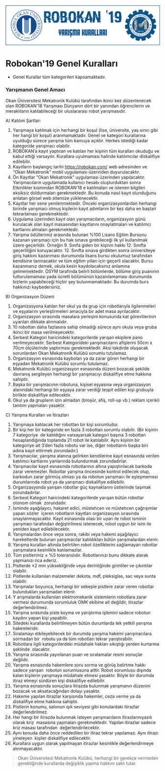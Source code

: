 ![Kurallar](img/genel.png)

# Robokan'19 Genel Kuralları

-  Genel Kurallar tüm kategorileri kapsamaktadır.

### Yarışmanın Genel Amacı
 
Okan Üniversitesi Mekatronik Kulübü tarafından ikinci kez düzenlenecek olan ROBOKAN'18 Yarışması Dünyanın dört bir yanından öğrencilerin ve meraklıların katılabileceği bir uluslararası robot yarışmasıdır.

A) Katılım Şartları

1. Yarışmaya katılmak için herhangi bir koşul (lise, üniversite, yaş sınırı gibi her hangi bir koşul) aranmamaktadır. Genel ve kategori kurallarına uyulduğu sürece yarışma tüm kamuya açıktır. Herkes istediği kadar kategoride yarışmacı olabilir.
2. ROBOKAN’a kayıt yaptıran ve katılan her kişinin tüm kuralları okuduğu ve kabul ettiği varsayılır. Kurallara uyulmaması halinde katılımcılar diskalifiye edilebilir.
3. Kayıtların başlangıç tarihi https://robokan.com/ web adresinden ve “Okan Mekatronik” mobil uygulaması üzerinden duyurulacaktır.
4. Ön Kayıtlar “Okan Mekatronik” uygulaması üzerinden yapılacaktır. Yarışmacıların uygulamada kullanıcı hesabı oluşturduktan sonra Etkinlikler kısmından ROBOKAN’18 e katılmaları ve istenen bilgileri eksiksiz doldurmaları gerekmektedir. Bu konuda nasıl kayıt olunduğunu anlatan görsel web sitemize yüklenecektir.
5. Kayıtlar her sene yenilenmektedir. Önceki organizasyonlardan herhangi birinde yarışmacı olmuş kişilerin kayıt adımlarını bir kez daha en baştan tekrarlaması gerekmektedir.
6. Uygulama üzerinden kayıt olan yarışmacıların, organizasyon günü kurulacak olan kayıt masasından kayıtlarını onaylatmaları ve katılımcı kartlarını almaları gerekmektedir.
7. Yarışma ödüllerimiz arasında bulunan %100 Lisans Eğitim Bursunu kazanan yarışmacı için bu hak sınava girebileceği ilk yıl kullanılmak üzere geçerlidir. Örneğin 9. Sınıfa giden bir kişinin hakkı 12. Sınıfta geçerliliğini koruyacaktır. 12. Sınıfta sınava girdikten sonra üniversiteye giriş hakkını kazanması durumunda lisans bursu okulumuz tarafından kendisine tanınacaktır ve tüm eğitim yılları için geçerli olacaktır. Bursu kazanmanız demek, okula kesin kaydolacaksınız anlamına gelmemektedir. ÖSYM tarafında belirli bölümlerde, bölüme giriş puanının tutturulamaması yada ücretli bölümünün kazanılamaması durumunda bizlerin yapabileceği hiçbir şey bulunmamaktadır. Bu durumda burs hakkınızı kaybedersiniz.


B) Organizasyon Düzeni

1. Organizasyona katılan her okul ya da grup için robotlarıyla ilgilenmeleri ve eşyalarını yerleştirmeleri amacıyla bir adet masa ayrılacaktır.
2. Organizasyon sırasında masalara yerleşim konusunda kat görevlilerinin uyarıları dikkate alınmalıdır.
3. 10 robottan daha fazlasına sahip olmadığı sürece aynı okula veya gruba ikinci bir masa verilmeyecektir.
4. Serbest Kategori haricindeki kategorilerde yarışan ekiplere pano verilmeyecektir. Serbest Kategorideki yarışmacıların afişlerini 50cm x 70cm ölçülerinde yaptırması gerekmektedir. Aksi takdirde oluşacak sorunlardan Okan Mekatronik Kulübü sorumlu tutulamaz.
5. Organizasyon esnasında kaybolan ya da zarar gören herhangi bir eşyadan Mekatronik Kulübü sorumlu tutulamaz.
6. Mekatronik Kulübü organizasyon esnasında düzeni bozacak şekilde davranış sergileyen herhangi bir yarışmacıyı diskalifiye etme hakkına sahiptir.
7. Başka bir yarışmacının robotuna, kişisel eşyasına veya organizasyon alanındaki herhangi bir eşyaya zarar verdiği tespit edilen kişi grubuyla birlikte diskalifiye edilecektir.
8. Okul ya da grupların izin almadan (broşür, afiş, roll-up vb.) reklam içerikli tanıtım yapmaları yasaktır.

C) Yarışma Kuralları ve İtirazları
 
1. Yarışmaya katılacak her robottan bir kişi sorumludur.
2. Bir kişi her bir kategoride en fazla 3 robottan sorumlu olabilir. (Bir kişinin 7 kategoriye  de katıldığını varsayarsak kategori başına 3 robottan hesaplandığında toplamda 21 robot ile katılabilir. Aynı kişinin bir kategoriye ait 3’den fazla robotu var ise, diğer robotlarını başka biri adına kayıt ettirmek zorundadır.)
3. Yarışmacılar, yarışma alanına gelirken kendilerine kayıt esnasında verilen katılımcı kartlarını yanlarında bulundurmak zorundadırlar. 
4. Yarışmacılar kayıt esnasında robotlarının altına yapıştırılacak barkoda zarar veremezler. Robotlar yarışma öncesinde kontrol edilecek olup, barkodun zarar görmüş olması ya da robotun yarışmacı ile eşleşmemesi durumlarında robot ya da yarışmacı diskalifiye edilebilir.
5. Organizasyonda yarışan robotlar güç kaynaklarını üstlerinde taşımak zorundadırlar.
6. Serbest Kategori haricindeki kategorilerde yarışan bütün robotlar otonom olmak  zorundadır.
7. İsminde aşağılayıcı, hakaret edici, müstehcen ve müstehcen çağrışımlar yapan sözler  içeren robotların kayıtları organizasyon sırasında onaylanmayacaktır. Kayıt esnasında olası bir uyarı ile robot isminin yarışmacı tarafından değiştirilmesi istenecek, robot uygun bir isim ile yeniden kayıt edilebilecektir.
8. Yarışmalardan önce veya sonra, rakibi veya hakemi aşağılayıcı hareketlerde bulunan yarışmacılar katıldıkları bütün yarışmalardan elenir.
9. Yarışma kuralları altında belirtilen robot özelliklerini sağlamayan robotlar yarışmalara kesinlikle katılamazlar.
10. Tüm pistlerimiz ± %5 toleranslıdır. Robotlarınızı bunu dikkate alarak yapmanızı rica ederiz.
11. Pistlerde ±2 mm yüksekliğinde veya derinliğinde girintiler ve çıkıntılar olabilir.
12. Pistlerde kullanılan malzemeler dekota, mdf, pleksiglas, sac veya sunta olabilir.
13. Yarışmalar boyunca, herhangi bir sebeple pistlere zarar veren robotlar bulundukları yarışmadan elenir.
14. Y arışmalarda kullanılan elektromekanik sistemlerin robotlara zarar vermesi durumunda sorumluluk OMK ekibine ait değildir, itirazlar değerlendirilmez.
15. Yarışma sırasında piste koyma ve yarıştırma işlemini sadece robotun kaydını yapan kişi yapabilir.
16. Sitedeki kurallarda belirtilmeyen bütün durumlarda tek yetkili yarışma hakemleridir.
17. Sıralamayı etkileyebilecek bir durumda yarışma hakemi yarışmacılara sormadan bir  robotu ya da tüm robotları tekrar yarıştırabilir.
18. Robotlara ilgili kategorilerdeki müdahale hakları sıkıştığı yerden kurtarma şeklinde  olacaktır.
19. Yarışma sırasında yayınlanan puan ve sıralamalar resmi sonuçlar değildir.
20. Yarışma esnasında hakemlere soru sorma ve görüş belirtme hakkı sadece yarışan  robotun sorumlusuna aittir. Robot sorumlusu dışında kalan kişilerin yarışmaya müdahale etmesi yasaktır. Böyle bir durumda itiraz etmeyi sürdüren kişi diskalifiye edilebilir.
21. Yarışma esnasında sonuçlara itirazda bulunmak yarışmanın düzenini bozacak ve aksatacağından dolayı yasaktır.
22. Hakeme yapılan itirazlar karşısında hakemler, ceza verme ya da diskalifiye etme hakkına sahiptir.
23. Pistlerin konumu, salonun ışık seviyesi gibi konulardaki itirazlar değerlendirilmez.
24. Her hangi bir itirazda bulunmak isteyen yarışmacıların itirazlarınıyazılı olarak kriz  masasına yapmaları gerekmektedir. Yapılan itirazlar sadece kriz masası tarafından  değerlendirilecektir.
25. Aynı konuda daha önce reddedilen bir itiraz tekrar yapılamaz. Aynı itirazı yineleyen  kişiler diskalifiye edilecektir.
26. Kurallara uygun olarak yapılmayan itirazlar kesinlikle değerlendirmeye  alınmayacaktır.

> Okan Üniversitesi Mekatronik Kulübü, herhangi bir gerekçe vermeden gerektiğinde kurallarda değişiklik yapma hakkını saklı tutar.
